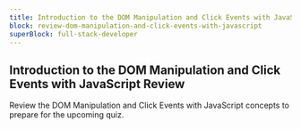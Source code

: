 ```yaml
---
title: Introduction to the DOM Manipulation and Click Events with JavaScript Review
block: review-dom-manipulation-and-click-events-with-javascript
superBlock: full-stack-developer
---
```


## Introduction to the DOM Manipulation and Click Events with JavaScript Review

Review the DOM Manipulation and Click Events with JavaScript concepts to prepare for the upcoming quiz.
